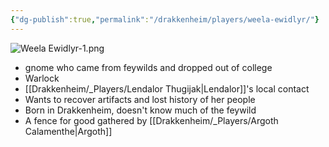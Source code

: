 ```yaml
---
{"dg-publish":true,"permalink":"/drakkenheim/players/weela-ewidlyr/"}
---
```



![Weela Ewidlyr-1.png](/img/user/Attachments/Weela%20Ewidlyr-1.png)
- gnome who came from feywilds and dropped out of college
- Warlock
- [[Drakkenheim/_Players/Lendalor Thugijak\|Lendalor]]'s local contact
- Wants to recover artifacts and lost history of her people
- Born in Drakkenheim, doesn't know much of the feywild
- A fence for good gathered by [[Drakkenheim/_Players/Argoth Calamenthe\|Argoth]]
